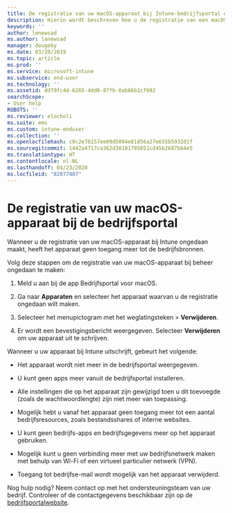 ```yaml
---
title: De registratie van uw macOS-apparaat bij Intune-bedrijfsportal ongedaan maken | Microsoft Docs
description: Hierin wordt beschreven hoe u de registratie van een macOS-apparaat bij Bedrijfsportal ongedaan kunt maken
keywords: ''
author: lenewsad
ms.author: lanewsad
manager: dougeby
ms.date: 03/20/2019
ms.topic: article
ms.prod: ''
ms.service: microsoft-intune
ms.subservice: end-user
ms.technology: ''
ms.assetid: dd79fc4d-6265-4dd0-87fb-8ab66b1cf692
searchScope:
- User help
ROBOTS: ''
ms.reviewer: elocholi
ms.suite: ems
ms.custom: intune-enduser
ms.collection: ''
ms.openlocfilehash: c0c2e76157ee09d5094e81856a27e655b5932d1f
ms.sourcegitcommit: 1442a4717ca362d38101785851cd45b2687b64e5
ms.translationtype: HT
ms.contentlocale: nl-NL
ms.lasthandoff: 04/23/2020
ms.locfileid: "82077407"
---
```

# <a name="unenroll-your-macos-device-from-company-portal"></a>De registratie van uw macOS-apparaat bij de bedrijfsportal

Wanneer u de registratie van uw macOS-apparaat bij Intune ongedaan maakt, heeft het apparaat geen toegang meer tot de bedrijfsbronnen.

Volg deze stappen om de registratie van uw macOS-apparaat bij beheer ongedaan te maken:

1. Meld u aan bij de app Bedrijfsportal voor macOS.
2. Ga naar **Apparaten** en selecteer het apparaat waarvan u de registratie ongedaan wilt maken.

3. Selecteer het menupictogram met het weglatingsteken > **Verwijderen**.
4. Er wordt een bevestigingsbericht weergegeven. Selecteer **Verwijderen** om uw apparaat uit te schrijven. 

Wanneer u uw apparaat bij Intune uitschrijft, gebeurt het volgende:

- Het apparaat wordt niet meer in de bedrijfsportal weergegeven.

- U kunt geen apps meer vanuit de bedrijfsportal installeren.

- Alle instellingen die op het apparaat zijn gewijzigd toen u dit toevoegde (zoals de wachtwoordlengte) zijn niet meer van toepassing.

- Mogelijk hebt u vanaf het apparaat geen toegang meer tot een aantal bedrijfsresources, zoals bestandsshares of interne websites.

- U kunt geen bedrijfs-apps en bedrijfsgegevens meer op het apparaat gebruiken.

- Mogelijk kunt u geen verbinding meer met uw bedrijfsnetwerk maken met behulp van Wi-Fi of een virtueel particulier netwerk (VPN).

- Toegang tot bedrijfse-mail wordt mogelijk van het apparaat verwijderd.

Nog hulp nodig? Neem contact op met het ondersteuningsteam van uw bedrijf. Controleer of de contactgegevens beschikbaar zijn op de [bedrijfsportalwebsite](https://go.microsoft.com/fwlink/?linkid=2010980).
